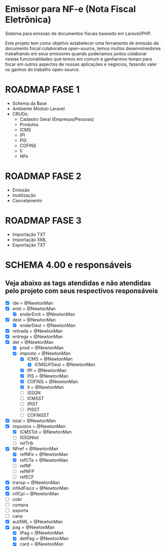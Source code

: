 # Emissor para NF-e (Nota Fiscal Eletrônica)
Sistema para emissão de documentos fiscais baseado em Laravel/PHP.

Este projeto tem como objetivo estabelecer uma ferramenta de emissão de documento fiscal colaborativa open-source, temos muitos desenvolvedores trabalhando em seus emissores quando poderiamos juntos colaborar nestas funcionalidades que temos em comum e ganharmos tempo para focar em outros aspectos de nossas aplicações e negócios, fazendo valer os ganhos do trabalho open-source.

# ROADMAP FASE 1
 - Schema da Base
 - Ambiente Módulo Laravel
 - CRUDs:
    - Cadastro Geral (Empresas/Pessoas)
    - Produtos
    - ICMS
    - IPI
    - PIS
    - COFINS
    - II
    - NFe

# ROADMAP FASE 2
 - Emissão
 - Inutilização
 - Cancelamento

# ROADMAP FASE 3
 - Importação TXT
 - Importação XML
 - Exportação TXT

# SCHEMA 4.00 e responsáveis
## Veja abaixo as tags atendidas e não atendidas pelo projeto com seus respectivos responsáveis
- [x] ide = @NewtonMan
- [x] emit = @NewtonMan
    - [x] enderEmit = @NewtonMan
- [x] dest = @NewtonMan
    - [x] enderDest = @NewtonMan
- [x] retirada = @NewtonMan
- [x] entrega = @NewtonMan
- [x] det = @NewtonMan
    - [x] prod = @NewtonMan
    - [x] imposto = @NewtonMan
        - [x] ICMS = @NewtonMan
            - [x] ICMSUFDest = @NewtonMan
        - [x] IPI = @NewtonMan
        - [x] PIS = @NewtonMan
        - [x] COFINS = @NewtonMan
        - [x] II = @NewtonMan
        - [ ] ISSQN
        - [ ] ICMSST
        - [ ] IPIST
        - [ ] PISST
        - [ ] COFINSST
- [x] total = @NewtonMan
- [x] impostos = @NewtonMan
    - [x] ICMSTot = @NewtonMan
    - [ ] ISSQNtot
    - [ ] retTrib
- [x] NFref = @NewtonMan
    - [x] refNFe = @NewtonMan
    - [x] refCTe = @NewtonMan
    - [ ] refNF
    - [ ] refNFP
    - [ ] refECF
- [x] transp = @NewtonMan
- [x] infAdFisco = @NewtonMan
- [x] infCpl = @NewtonMan
- [ ] cobr
- [ ] compra
- [ ] exporta
- [ ] cana
- [x] autXML = @NewtonMan
- [x] pag = @NewtonMan
    - [x] tPag = @NewtonMan
    - [x] detPag = @NewtonMan
    - [x] card = @NewtonMan
